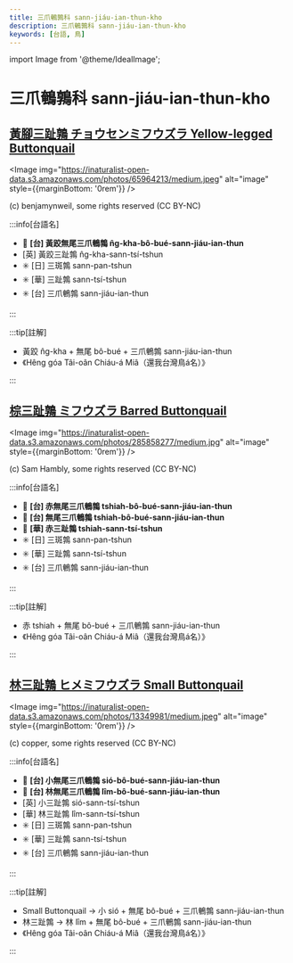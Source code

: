 ```yaml
---
title: 三爪鵪鶉科 sann-jiáu-ian-thun-kho
description: 三爪鵪鶉科 sann-jiáu-ian-thun-kho
keywords: [台語, 鳥]
---
```


import Image from '@theme/IdealImage';

# 三爪鵪鶉科 sann-jiáu-ian-thun-kho

## [黃腳三趾鶉 チョウセンミフウズラ Yellow-legged Buttonquail](https://ebird.org/species/yelbut1)

<Image img="https://inaturalist-open-data.s3.amazonaws.com/photos/65964213/medium.jpeg" alt="image" style={{marginBottom: '0rem'}} />

<p className="image-caption">
(c) benjamynweil, some rights reserved (CC BY-NC)
</p>

:::info[台語名]

- 🎯 **[台] 黃跤無尾三爪鵪鶉 n̂g-kha-bô-bué-sann-jiáu-ian-thun**
- [英] 黃跤三趾鶉 n̂g-kha-sann-tsí-tshun
- ✳️ [日] 三斑鶉 sann-pan-tshun
- ✳️ [華] 三趾鶉 sann-tsí-tshun
- ✳️ [台] 三爪鵪鶉 sann-jiáu-ian-thun

:::

:::tip[註解]

- 黃跤 n̂g-kha + 無尾 bô-bué + 三爪鵪鶉 sann-jiáu-ian-thun
- 《Hêng góa Tâi-oân Chiáu-á Miâ（還我台灣鳥á名）》

:::

## [棕三趾鶉 ミフウズラ Barred Buttonquail](https://ebird.org/species/barbut1)

<Image img="https://inaturalist-open-data.s3.amazonaws.com/photos/285858277/medium.jpg" alt="image" style={{marginBottom: '0rem'}} />

<p className="image-caption">
(c) Sam Hambly, some rights reserved (CC BY-NC)
</p>

:::info[台語名]

- 🎯 **[台] 赤無尾三爪鵪鶉 tshiah-bô-bué-sann-jiáu-ian-thun**
- 🎯 **[台] 無尾三爪鵪鶉 tshiah-bô-bué-sann-jiáu-ian-thun**
- 🎯 **[華] 赤三趾鶉 tshiah-sann-tsí-tshun**
- ✳️ [日] 三斑鶉 sann-pan-tshun
- ✳️ [華] 三趾鶉 sann-tsí-tshun
- ✳️ [台] 三爪鵪鶉 sann-jiáu-ian-thun

:::

:::tip[註解]

- 赤 tshiah + 無尾 bô-bué + 三爪鵪鶉 sann-jiáu-ian-thun
- 《Hêng góa Tâi-oân Chiáu-á Miâ（還我台灣鳥á名）》

:::

## [林三趾鶉 ヒメミフウズラ Small Buttonquail](https://ebird.org/species/smabut2)

<Image img="https://inaturalist-open-data.s3.amazonaws.com/photos/13349981/medium.jpeg" alt="image" style={{marginBottom: '0rem'}} />

<p className="image-caption">
(c) copper, some rights reserved (CC BY-NC)
</p>

:::info[台語名]

- 🎯 **[台] 小無尾三爪鵪鶉 sió-bô-bué-sann-jiáu-ian-thun**
- 🎯 **[台] 林無尾三爪鵪鶉 lîm-bô-bué-sann-jiáu-ian-thun**
- [英] 小三趾鶉 sió-sann-tsí-tshun
- [華] 林三趾鶉 lîm-sann-tsí-tshun
- ✳️ [日] 三斑鶉 sann-pan-tshun
- ✳️ [華] 三趾鶉 sann-tsí-tshun
- ✳️ [台] 三爪鵪鶉 sann-jiáu-ian-thun

:::

:::tip[註解]

- Small Buttonquail -> 小 sió + 無尾 bô-bué + 三爪鵪鶉 sann-jiáu-ian-thun
- 林三趾鶉 -> 林 lîm + 無尾 bô-bué + 三爪鵪鶉 sann-jiáu-ian-thun
- 《Hêng góa Tâi-oân Chiáu-á Miâ（還我台灣鳥á名）》

:::
